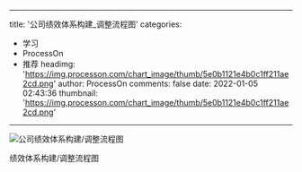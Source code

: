 
---
title: '公司绩效体系构建_调整流程图'
categories: 
 - 学习
 - ProcessOn
 - 推荐
headimg: 'https://img.processon.com/chart_image/thumb/5e0b1121e4b0c1ff211ae2cd.png'
author: ProcessOn
comments: false
date: 2022-01-05 02:43:36
thumbnail: 'https://img.processon.com/chart_image/thumb/5e0b1121e4b0c1ff211ae2cd.png'
---

<div>   
<img class="thumb" alt="公司绩效体系构建/调整流程图" src="https://img.processon.com/chart_image/thumb/5e0b1121e4b0c1ff211ae2cd.png" referrerpolicy="no-referrer">
<p>绩效体系构建/调整流程图</p>  
</div>
            